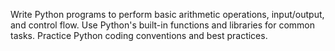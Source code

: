 Write Python programs to perform basic arithmetic operations, input/output, and control flow.
Use Python's built-in functions and libraries for common tasks.
Practice Python coding conventions and best practices.

